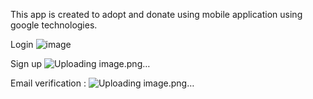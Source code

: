 This app is created to adopt and donate using mobile application using google technologies.

Login
![image](https://github.com/WenDEVLIFE/Pet-Adoption-App/assets/117834496/7928f15b-21ea-45b9-8566-592de1d094af)

Sign up
![Uploading image.png…]()

Email verification :
![Uploading image.png…]()

